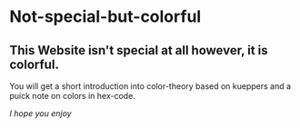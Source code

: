 # Not-special-but-colorful

## This Website isn't special at all however, it is colorful.

You will get a short introduction into color-theory based on kueppers and a puick note on colors in hex-code.

*I hope you enjoy*
